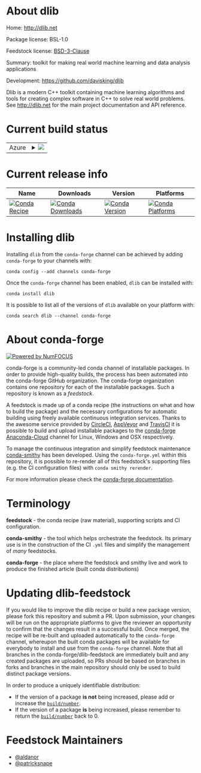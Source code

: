 About dlib
==========

Home: http://dlib.net

Package license: BSL-1.0

Feedstock license: [BSD-3-Clause](https://github.com/conda-forge/dlib-feedstock/blob/master/LICENSE.txt)

Summary: toolkit for making real world machine learning and data analysis applications

Development: https://github.com/davisking/dlib

Dlib is a modern C++ toolkit containing machine learning algorithms and tools
for creating complex software in C++ to solve real world problems. See
http://dlib.net for the main project documentation and API reference.

Current build status
====================


<table>
    
  <tr>
    <td>Azure</td>
    <td>
      <details>
        <summary>
          <a href="https://dev.azure.com/conda-forge/feedstock-builds/_build/latest?definitionId=3879&branchName=master">
            <img src="https://dev.azure.com/conda-forge/feedstock-builds/_apis/build/status/dlib-feedstock?branchName=master">
          </a>
        </summary>
        <table>
          <thead><tr><th>Variant</th><th>Status</th></tr></thead>
          <tbody><tr>
              <td>linux_64_c_compiler_version7cxx_compiler_version7numpy1.16python3.6.____cpython</td>
              <td>
                <a href="https://dev.azure.com/conda-forge/feedstock-builds/_build/latest?definitionId=3879&branchName=master">
                  <img src="https://dev.azure.com/conda-forge/feedstock-builds/_apis/build/status/dlib-feedstock?branchName=master&jobName=linux&configuration=linux_64_c_compiler_version7cxx_compiler_version7numpy1.16python3.6.____cpython" alt="variant">
                </a>
              </td>
            </tr><tr>
              <td>linux_64_c_compiler_version7cxx_compiler_version7numpy1.16python3.7.____cpython</td>
              <td>
                <a href="https://dev.azure.com/conda-forge/feedstock-builds/_build/latest?definitionId=3879&branchName=master">
                  <img src="https://dev.azure.com/conda-forge/feedstock-builds/_apis/build/status/dlib-feedstock?branchName=master&jobName=linux&configuration=linux_64_c_compiler_version7cxx_compiler_version7numpy1.16python3.7.____cpython" alt="variant">
                </a>
              </td>
            </tr><tr>
              <td>linux_64_c_compiler_version7cxx_compiler_version7numpy1.16python3.8.____cpython</td>
              <td>
                <a href="https://dev.azure.com/conda-forge/feedstock-builds/_build/latest?definitionId=3879&branchName=master">
                  <img src="https://dev.azure.com/conda-forge/feedstock-builds/_apis/build/status/dlib-feedstock?branchName=master&jobName=linux&configuration=linux_64_c_compiler_version7cxx_compiler_version7numpy1.16python3.8.____cpython" alt="variant">
                </a>
              </td>
            </tr><tr>
              <td>linux_64_c_compiler_version7cxx_compiler_version7numpy1.18python3.6.____73_pypy</td>
              <td>
                <a href="https://dev.azure.com/conda-forge/feedstock-builds/_build/latest?definitionId=3879&branchName=master">
                  <img src="https://dev.azure.com/conda-forge/feedstock-builds/_apis/build/status/dlib-feedstock?branchName=master&jobName=linux&configuration=linux_64_c_compiler_version7cxx_compiler_version7numpy1.18python3.6.____73_pypy" alt="variant">
                </a>
              </td>
            </tr><tr>
              <td>linux_64_c_compiler_version7cxx_compiler_version7numpy1.19python3.9.____cpython</td>
              <td>
                <a href="https://dev.azure.com/conda-forge/feedstock-builds/_build/latest?definitionId=3879&branchName=master">
                  <img src="https://dev.azure.com/conda-forge/feedstock-builds/_apis/build/status/dlib-feedstock?branchName=master&jobName=linux&configuration=linux_64_c_compiler_version7cxx_compiler_version7numpy1.19python3.9.____cpython" alt="variant">
                </a>
              </td>
            </tr><tr>
              <td>osx_64_c_compiler_version10cxx_compiler_version10numpy1.16python3.6.____cpython</td>
              <td>
                <a href="https://dev.azure.com/conda-forge/feedstock-builds/_build/latest?definitionId=3879&branchName=master">
                  <img src="https://dev.azure.com/conda-forge/feedstock-builds/_apis/build/status/dlib-feedstock?branchName=master&jobName=osx&configuration=osx_64_c_compiler_version10cxx_compiler_version10numpy1.16python3.6.____cpython" alt="variant">
                </a>
              </td>
            </tr><tr>
              <td>osx_64_c_compiler_version10cxx_compiler_version10numpy1.16python3.7.____cpython</td>
              <td>
                <a href="https://dev.azure.com/conda-forge/feedstock-builds/_build/latest?definitionId=3879&branchName=master">
                  <img src="https://dev.azure.com/conda-forge/feedstock-builds/_apis/build/status/dlib-feedstock?branchName=master&jobName=osx&configuration=osx_64_c_compiler_version10cxx_compiler_version10numpy1.16python3.7.____cpython" alt="variant">
                </a>
              </td>
            </tr><tr>
              <td>osx_64_c_compiler_version10cxx_compiler_version10numpy1.16python3.8.____cpython</td>
              <td>
                <a href="https://dev.azure.com/conda-forge/feedstock-builds/_build/latest?definitionId=3879&branchName=master">
                  <img src="https://dev.azure.com/conda-forge/feedstock-builds/_apis/build/status/dlib-feedstock?branchName=master&jobName=osx&configuration=osx_64_c_compiler_version10cxx_compiler_version10numpy1.16python3.8.____cpython" alt="variant">
                </a>
              </td>
            </tr><tr>
              <td>osx_64_c_compiler_version10cxx_compiler_version10numpy1.18python3.6.____73_pypy</td>
              <td>
                <a href="https://dev.azure.com/conda-forge/feedstock-builds/_build/latest?definitionId=3879&branchName=master">
                  <img src="https://dev.azure.com/conda-forge/feedstock-builds/_apis/build/status/dlib-feedstock?branchName=master&jobName=osx&configuration=osx_64_c_compiler_version10cxx_compiler_version10numpy1.18python3.6.____73_pypy" alt="variant">
                </a>
              </td>
            </tr><tr>
              <td>osx_64_c_compiler_version10cxx_compiler_version10numpy1.19python3.9.____cpython</td>
              <td>
                <a href="https://dev.azure.com/conda-forge/feedstock-builds/_build/latest?definitionId=3879&branchName=master">
                  <img src="https://dev.azure.com/conda-forge/feedstock-builds/_apis/build/status/dlib-feedstock?branchName=master&jobName=osx&configuration=osx_64_c_compiler_version10cxx_compiler_version10numpy1.19python3.9.____cpython" alt="variant">
                </a>
              </td>
            </tr><tr>
              <td>win_64_numpy1.16python3.6.____cpython</td>
              <td>
                <a href="https://dev.azure.com/conda-forge/feedstock-builds/_build/latest?definitionId=3879&branchName=master">
                  <img src="https://dev.azure.com/conda-forge/feedstock-builds/_apis/build/status/dlib-feedstock?branchName=master&jobName=win&configuration=win_64_numpy1.16python3.6.____cpython" alt="variant">
                </a>
              </td>
            </tr><tr>
              <td>win_64_numpy1.16python3.7.____cpython</td>
              <td>
                <a href="https://dev.azure.com/conda-forge/feedstock-builds/_build/latest?definitionId=3879&branchName=master">
                  <img src="https://dev.azure.com/conda-forge/feedstock-builds/_apis/build/status/dlib-feedstock?branchName=master&jobName=win&configuration=win_64_numpy1.16python3.7.____cpython" alt="variant">
                </a>
              </td>
            </tr><tr>
              <td>win_64_numpy1.16python3.8.____cpython</td>
              <td>
                <a href="https://dev.azure.com/conda-forge/feedstock-builds/_build/latest?definitionId=3879&branchName=master">
                  <img src="https://dev.azure.com/conda-forge/feedstock-builds/_apis/build/status/dlib-feedstock?branchName=master&jobName=win&configuration=win_64_numpy1.16python3.8.____cpython" alt="variant">
                </a>
              </td>
            </tr><tr>
              <td>win_64_numpy1.19python3.9.____cpython</td>
              <td>
                <a href="https://dev.azure.com/conda-forge/feedstock-builds/_build/latest?definitionId=3879&branchName=master">
                  <img src="https://dev.azure.com/conda-forge/feedstock-builds/_apis/build/status/dlib-feedstock?branchName=master&jobName=win&configuration=win_64_numpy1.19python3.9.____cpython" alt="variant">
                </a>
              </td>
            </tr>
          </tbody>
        </table>
      </details>
    </td>
  </tr>
</table>

Current release info
====================

| Name | Downloads | Version | Platforms |
| --- | --- | --- | --- |
| [![Conda Recipe](https://img.shields.io/badge/recipe-dlib-green.svg)](https://anaconda.org/conda-forge/dlib) | [![Conda Downloads](https://img.shields.io/conda/dn/conda-forge/dlib.svg)](https://anaconda.org/conda-forge/dlib) | [![Conda Version](https://img.shields.io/conda/vn/conda-forge/dlib.svg)](https://anaconda.org/conda-forge/dlib) | [![Conda Platforms](https://img.shields.io/conda/pn/conda-forge/dlib.svg)](https://anaconda.org/conda-forge/dlib) |

Installing dlib
===============

Installing `dlib` from the `conda-forge` channel can be achieved by adding `conda-forge` to your channels with:

```
conda config --add channels conda-forge
```

Once the `conda-forge` channel has been enabled, `dlib` can be installed with:

```
conda install dlib
```

It is possible to list all of the versions of `dlib` available on your platform with:

```
conda search dlib --channel conda-forge
```


About conda-forge
=================

[![Powered by NumFOCUS](https://img.shields.io/badge/powered%20by-NumFOCUS-orange.svg?style=flat&colorA=E1523D&colorB=007D8A)](http://numfocus.org)

conda-forge is a community-led conda channel of installable packages.
In order to provide high-quality builds, the process has been automated into the
conda-forge GitHub organization. The conda-forge organization contains one repository
for each of the installable packages. Such a repository is known as a *feedstock*.

A feedstock is made up of a conda recipe (the instructions on what and how to build
the package) and the necessary configurations for automatic building using freely
available continuous integration services. Thanks to the awesome service provided by
[CircleCI](https://circleci.com/), [AppVeyor](https://www.appveyor.com/)
and [TravisCI](https://travis-ci.com/) it is possible to build and upload installable
packages to the [conda-forge](https://anaconda.org/conda-forge)
[Anaconda-Cloud](https://anaconda.org/) channel for Linux, Windows and OSX respectively.

To manage the continuous integration and simplify feedstock maintenance
[conda-smithy](https://github.com/conda-forge/conda-smithy) has been developed.
Using the ``conda-forge.yml`` within this repository, it is possible to re-render all of
this feedstock's supporting files (e.g. the CI configuration files) with ``conda smithy rerender``.

For more information please check the [conda-forge documentation](https://conda-forge.org/docs/).

Terminology
===========

**feedstock** - the conda recipe (raw material), supporting scripts and CI configuration.

**conda-smithy** - the tool which helps orchestrate the feedstock.
                   Its primary use is in the construction of the CI ``.yml`` files
                   and simplify the management of *many* feedstocks.

**conda-forge** - the place where the feedstock and smithy live and work to
                  produce the finished article (built conda distributions)


Updating dlib-feedstock
=======================

If you would like to improve the dlib recipe or build a new
package version, please fork this repository and submit a PR. Upon submission,
your changes will be run on the appropriate platforms to give the reviewer an
opportunity to confirm that the changes result in a successful build. Once
merged, the recipe will be re-built and uploaded automatically to the
`conda-forge` channel, whereupon the built conda packages will be available for
everybody to install and use from the `conda-forge` channel.
Note that all branches in the conda-forge/dlib-feedstock are
immediately built and any created packages are uploaded, so PRs should be based
on branches in forks and branches in the main repository should only be used to
build distinct package versions.

In order to produce a uniquely identifiable distribution:
 * If the version of a package **is not** being increased, please add or increase
   the [``build/number``](https://conda.io/docs/user-guide/tasks/build-packages/define-metadata.html#build-number-and-string).
 * If the version of a package **is** being increased, please remember to return
   the [``build/number``](https://conda.io/docs/user-guide/tasks/build-packages/define-metadata.html#build-number-and-string)
   back to 0.

Feedstock Maintainers
=====================

* [@aldanor](https://github.com/aldanor/)
* [@patricksnape](https://github.com/patricksnape/)

